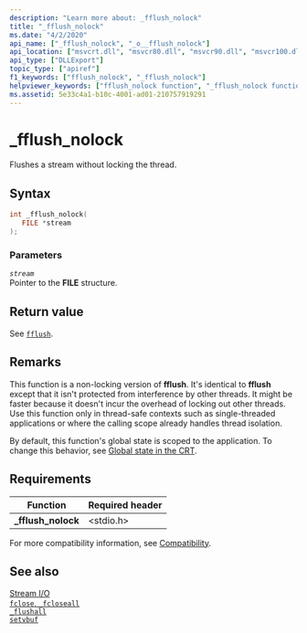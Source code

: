 ```yaml
---
description: "Learn more about: _fflush_nolock"
title: "_fflush_nolock"
ms.date: "4/2/2020"
api_name: ["_fflush_nolock", "_o__fflush_nolock"]
api_location: ["msvcrt.dll", "msvcr80.dll", "msvcr90.dll", "msvcr100.dll", "msvcr100_clr0400.dll", "msvcr110.dll", "msvcr110_clr0400.dll", "msvcr120.dll", "msvcr120_clr0400.dll", "ucrtbase.dll", "api-ms-win-crt-stdio-l1-1-0.dll", "api-ms-win-crt-private-l1-1-0.dll"]
api_type: ["DLLExport"]
topic_type: ["apiref"]
f1_keywords: ["fflush_nolock", "_fflush_nolock"]
helpviewer_keywords: ["fflush_nolock function", "_fflush_nolock function", "streams, flushing", "flushing"]
ms.assetid: 5e33c4a1-b10c-4001-ad01-210757919291
---
```

# _fflush_nolock

Flushes a stream without locking the thread.

## Syntax

```C
int _fflush_nolock(
   FILE *stream
);
```

### Parameters

*`stream`*\
Pointer to the **FILE** structure.

## Return value

See [`fflush`](fflush.md).

## Remarks

This function is a non-locking version of **fflush**. It's identical to **fflush** except that it isn't protected from interference by other threads. It might be faster because it doesn't incur the overhead of locking out other threads. Use this function only in thread-safe contexts such as single-threaded applications or where the calling scope already handles thread isolation.

By default, this function's global state is scoped to the application. To change this behavior, see [Global state in the CRT](../global-state.md).

## Requirements

|Function|Required header|
|--------------|---------------------|
|**_fflush_nolock**|\<stdio.h>|

For more compatibility information, see [Compatibility](../compatibility.md).

## See also

[Stream I/O](../stream-i-o.md)\
[`fclose`, `_fcloseall`](fclose-fcloseall.md)\
[`_flushall`](flushall.md)\
[`setvbuf`](setvbuf.md)
